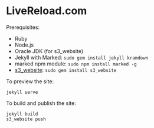 LiveReload.com
==============

Prerequisites:

* Ruby
* Node.js
* Oracle JDK (for s3_website)
* Jekyll with Marked: `sudo gem install jekyll kramdown`
* marked npm module: `sudo npm install marked -g`
* [s3_website](https://github.com/laurilehmijoki/s3_website): `sudo gem install s3_website`

To preview the site:

    jekyll serve

To build and publish the site:

    jekyll build
    s3_website push
